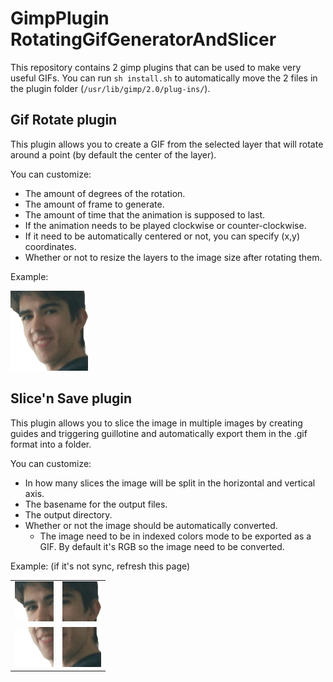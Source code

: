 # GimpPlugin RotatingGifGeneratorAndSlicer

This repository contains 2 gimp plugins that can be used to make very useful GIFs.
You can run `sh install.sh` to automatically move the 2 files in the plugin folder (`/usr/lib/gimp/2.0/plug-ins/`).

## Gif Rotate plugin

This plugin allows you to create a GIF from the selected layer that will rotate around a point (by default the center of the layer).

You can customize:
* The amount of degrees of the rotation.
* The amount of frame to generate.
* The amount of time that the animation is supposed to last.
* If the animation needs to be played clockwise or counter-clockwise.
* If it need to be automatically centered or not, you can specify (x,y) coordinates.
* Whether or not to resize the layers to the image size after rotating them.

Example:

![Delta small](demo/delta.gif)

## Slice'n Save plugin

This plugin allows you to slice the image in multiple images by creating guides and
triggering guillotine and automatically export them in the .gif format into a folder.

You can customize:
* In how many slices the image will be split in the horizontal and vertical axis.
* The basename for the output files.
* The output directory.
* Whether or not the image should be automatically converted.
    * The image need to be in indexed colors mode to be exported as a GIF. By default it's RGB so the image need to be converted.
    
Example: (if it's not sync, refresh this page)

|                                              |                                              |
| :------------------------------------------: | :------------------------------------------: |
| ![Delta slice 0-0](demo/delta_slice-0-0.gif) | ![Delta slice 1-0](demo/delta_slice-1-0.gif) |
| ![Delta slice 0-1](demo/delta_slice-0-1.gif) | ![Delta slice 1-1](demo/delta_slice-1-1.gif) |